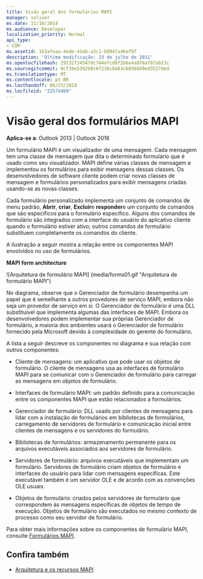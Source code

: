 ```yaml
---
title: Visão geral dos formulários MAPI
manager: soliver
ms.date: 11/16/2014
ms.audience: Developer
localization_priority: Normal
api_type:
- COM
ms.assetid: 1b3afeaa-4ede-41eb-a3c1-b8947a46ef97
description: 'Última modificação: 23 de julho de 2011'
ms.openlocfilehash: 29132f24547dc744efcd6f2b6e4a8f6af87ab53c
ms.sourcegitcommit: 0cf39e5382b8c6f236c8a63c6036849ed3527ded
ms.translationtype: MT
ms.contentlocale: pt-BR
ms.lasthandoff: 08/23/2018
ms.locfileid: "22574409"
---
```

# <a name="mapi-forms-overview"></a>Visão geral dos formulários MAPI
  
**Aplica-se a**: Outlook 2013 | Outlook 2016 
  
Um formulário MAPI é um visualizador de uma mensagem. Cada mensagem tem uma classe de mensagem que dita o determinado formulário que é usado como seu visualizador. MAPI define várias classes de mensagem e implementou os formulários para exibir mensagens dessas classes. Os desenvolvedores de software cliente podem criar novas classes de mensagem e formulários personalizados para exibir mensagens criadas usando-se as novas classes.
  
Cada formulário personalizado implementa um conjunto de comandos de menu padrão, **Abrir**, **criar**, **Excluir**e **responder**e um conjunto de comandos que são específicos para o formulário específico. Alguns dos comandos de formulário são integrados com a interface do usuário do aplicativo cliente quando o formulário estiver ativo; outros comandos de formulário substituem completamente os comandos do cliente. 
  
A ilustração a seguir mostra a relação entre os componentes MAPI envolvidos no uso de formulários. 
  
**MAPI form architecture**
  
![Arquitetura de formulário MAPI] (media/forms01.gif "Arquitetura de formulário MAPI")
  
No diagrama, observe que o Gerenciador de formulário desempenha um papel que é semelhante a outros provedores de serviço MAPI, embora não seja um provedor de serviço em si. O Gerenciador de formulário é uma DLL substituível que implementa algumas das interfaces de MAPI. Embora os desenvolvedores podem implementar sua próprias Gerenciador de formulário, a maioria dos ambientes usará o Gerenciador de formulário fornecido pela Microsoft devido à complexidade do gerente do formulário.
  
A lista a seguir descreve os componentes no diagrama e sua relação com outros componentes:
  
- Cliente de mensagens: um aplicativo que pode usar os objetos de formulário. O cliente de mensagens usa as interfaces de formulário MAPI para se comunicar com o Gerenciador de formulário para carregar as mensagens em objetos de formulário.
    
- Interfaces de formulário MAPI: um padrão definido para a comunicação entre os componentes MAPI que estão relacionados a formulários.
    
- Gerenciador de formulário: DLL usado por clientes de mensagens para lidar com a instalação de formulários em bibliotecas de formulários, carregamento de servidores de formulário e comunicação inicial entre clientes de mensagens e os servidores do formulário.
    
- Bibliotecas de formulários: armazenamento permanente para os arquivos executáveis associados aos servidores de formulário.
    
- Servidores de formulário: arquivos executáveis que implementam um formulário. Servidores de formulário criam objetos de formulário e interfaces do usuário para lidar com mensagens específicas. Este executável também é um servidor OLE e de acordo com as convenções OLE usuais.
    
- Objetos de formulário: criados pelos servidores de formulário que correspondem às mensagens específicas de objetos de tempo de execução. Objetos de formulário são executados no mesmo contexto de processo como seu servidor de formulário.
    
Para obter mais informações sobre os componentes de formulário MAPI, consulte [Formulários MAPI](mapi-forms.md).
  
## <a name="see-also"></a>Confira também

- [Arquitetura e os recursos MAPI](mapi-features-and-architecture.md)

